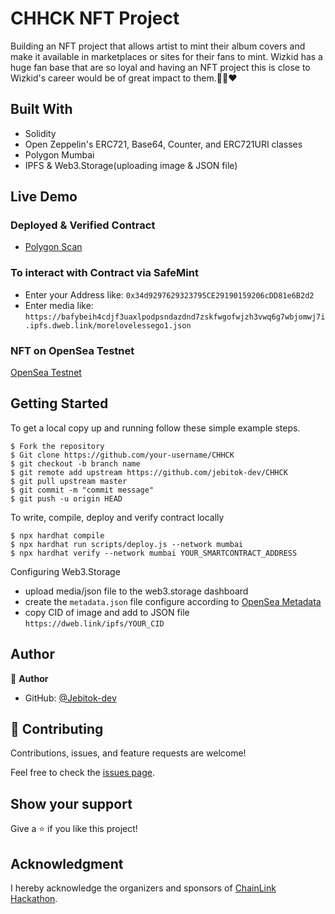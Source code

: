 # CHHCK NFT Project

Building an NFT project that allows artist to mint their album covers and make it available in marketplaces or sites for their fans to mint. Wizkid has a huge fan base that are so loyal and having an NFT project this is close to Wizkid's career would be of great impact to them.🦅🦅❤️

## Built With

- Solidity
- Open Zeppelin's ERC721, Base64, Counter, and ERC721URI classes
- Polygon Mumbai
- IPFS & Web3.Storage(uploading image & JSON file)

## Live Demo

### Deployed & Verified Contract
- [Polygon Scan](https://mumbai.polygonscan.com/address/0xDaE1f97ac11fB1f357CD59C18473FE578bFF2d9F)
### To interact with Contract via SafeMint 
- Enter your Address like: 
``0x34d9297629323795CE29190159206cDD81e6B2d2``
- Enter media like: ``https://bafybeih4cdjf3uaxlpodpsndazdnd7zskfwgofwjzh3vwq6g7wbjomwj7i.ipfs.dweb.link/morelovelessego1.json``

### NFT on OpenSea Testnet
[OpenSea Testnet](https://testnets.opensea.io/account?tab=collected)

## Getting Started

To get a local copy up and running follow these simple example steps.

```
$ Fork the repository
$ Git clone https://github.com/your-username/CHHCK
$ git checkout -b branch name
$ git remote add upstream https://github.com/jebitok-dev/CHHCK
$ git pull upstream master
$ git commit -m "commit message"
$ git push -u origin HEAD
```

To write, compile, deploy and verify contract locally

```
$ npx hardhat compile
$ npx hardhat run scripts/deploy.js --network mumbai
$ npx hardhat verify --network mumbai YOUR_SMARTCONTRACT_ADDRESS

```
Configuring Web3.Storage
- upload media/json file to the web3.storage dashboard
- create the ``metadata.json`` file configure according to [OpenSea Metadata](https://docs.opensea.io/docs/metadata-standards)
- copy CID of image and add to JSON file ``https://dweb.link/ipfs/YOUR_CID``

## Author

👤 **Author**

- GitHub: [@Jebitok-dev](https://github.com/Jebitok-dev)

## 🤝 Contributing

Contributions, issues, and feature requests are welcome!

Feel free to check the [issues page](issues/).

## Show your support

Give a ⭐️ if you like this project!

## Acknowledgment

I hereby acknowledge the organizers and sponsors of [ChainLink Hackathon](https://chain.link/hackathon?utm_medium=community&utm_source=developer-expert&utm_campaign=spring-2022-hackathon&utm_content=3).
